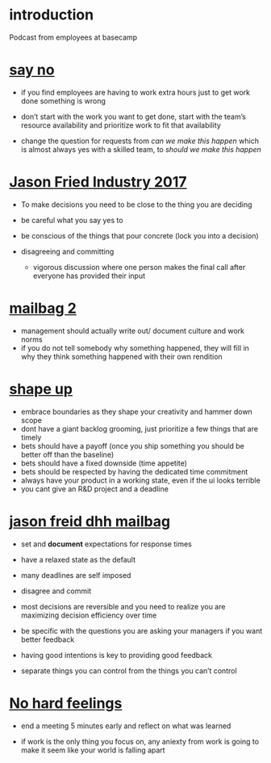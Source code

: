 # introduction
Podcast from employees at basecamp

# [say no](https://rework.fm/say-no/)
- if you find employees are having to work extra hours just to get work done something is wrong

- don’t start with the work you want to get done, start with the team’s resource availability and prioritize work to fit that availability 

- change the question for requests from *can we make this happen* which is almost always yes with a skilled team, to *should we make this happen*



# [Jason Fried Industry 2017](https://rework.fm/jason-fried-industry-2017/)
- To make decisions you need to be close to the thing you are deciding
- be careful what you say yes to
  
- be conscious of the things that pour concrete (lock you into a decision)
  
- disagreeing and committing
  - vigorous discussion where one person makes the final call after everyone has provided their input


# [mailbag 2](https://rework.fm/mailbag-2/)
- management should actually write out/ document culture and work norms
- if you do not tell somebody why something happened, they will fill in why they think something happened with their own rendition


# [shape up](https://rework.fm/shape-up/)
- embrace boundaries as they shape your creativity and hammer down scope
- dont have a giant backlog grooming, just prioritize a few things that are timely
- bets should have a payoff (once you ship something you should be better off than the baseline)
- bets should have a fixed downside (time appetite)
- bets should be respected by having the dedicated time commitment
- always have your product in a working state, even if the ui looks terrible
- you cant give an R&D project and a deadline


# [jason freid dhh mailbag](https://rework.fm/rework-mailbag-3/)


- set and **document** expectations for response times

- have a relaxed state as the default 

- many deadlines are self imposed 

- disagree and commit

- most decisions are reversible and you need to realize you are maximizing decision efficiency over time

- be specific with the questions you are asking your managers if you want better feedback

- having good intentions is key to providing good feedback

- separate things you can control from the things you can’t control


# [No hard feelings](https://rework.fm/no-hard-feelings/)

- end a meeting 5 minutes early and reflect on what was learned 

- if work is the only thing you focus on, any aniexty from work is going to make it seem like your world is falling apart
